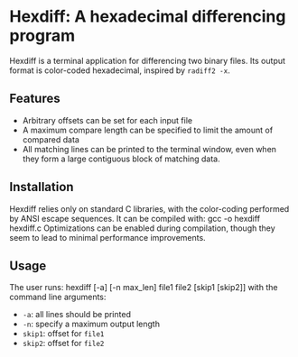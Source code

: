 Hexdiff: A hexadecimal differencing program
===========================================

Hexdiff is a terminal application for differencing two binary files. Its output
format is color-coded hexadecimal, inspired by `radiff2 -x`.

Features
--------
* Arbitrary offsets can be set for each input file
* A maximum compare length can be specified to limit the amount of compared data
* All matching lines can be printed to the terminal window, even when they form
  a large contiguous block of matching data.

Installation
------------
Hexdiff relies only on standard C libraries, with the color-coding performed by
ANSI escape sequences. It can be compiled with:
	gcc -o hexdiff hexdiff.c
Optimizations can be enabled during compilation, though they seem to lead to
minimal performance improvements.

Usage
-----
The user runs:
	hexdiff [-a] [-n max_len] file1 file2 [skip1 [skip2]]
with the command line arguments:
* `-a`: all lines should be printed
* `-n`: specify a maximum output length
* `skip1`: offset for `file1`
* `skip2`: offset for `file2`

